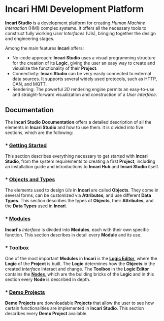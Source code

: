 # Incari HMI Development Platform



**Incari Studio** is a development platform for creating *Human Machine Interaction* (HMI) complex systems. It offers all the necessary tools to construct fully working *User Interfaces* (UIs), bringing together the design and engineering stages.

Among the main features **Incari** offers:

* No-code approach: **Incari Studio** uses a visual programming structure for the creation of its **Logic**, giving the user an easy way to create and visualize the functionality of their **Project**.
* Connectivity: **Incari Studio** can be very easily connected to external data sources. It supports several widely used protocols, such as HTTP, CAN, and MQTT.
* Rendering: The powerful *3D* rendering engine permits an easy-to-use and straight-forward visualization and construction of a *User Interface*.

## Documentation

The **Incari Studio** **Documentation** offers a detailed description of all the elements in **Incari Studio** and how to use them. It is divided into five sections, which are the following:

### * [Getting Started](getting-started/overview.md)

This section describes everything necessary to get started with **Incari Studio**, from the system requirements to creating a first **Project**, including an installation guide and introductions to **Incari Hub** and **Incari Studio** itself.

### * [Objects and Types](objects-and-types/overview.md)

The elements used to design *UIs* in **Incari** are called **Objects**. They come in several forms, can be customized via **Attributes**, and use different **Data Types**. This section describes the types of **Objects**, their **Attributes**, and the **Data Types** used in **Incari**. 

### * [Modules](modules/overview.md)

**Incari's** *Interface* is divided into **Modules**, each with their own specific function. This section describes in detail every **Module** and its use. 

### * [Toolbox](toolbox/overview.md)

One of the most important **Modules** in **Incari** is the [**Logic Editor**](modules/logic-editor.md), where the **Logic** of the **Project** is built. The **Logic** determines how the **Objects** in the created *Interface* interact and change. The **Toolbox** in the **Logic Editor** contains the [**Nodes**](modules/logic-editor.md#nodes), which are the building bricks of the **Logic** and in this section every **Node** is described in depth.

### * [Demo Projects](demo-projects/overview.md)

**Demo Projects** are downloadable **Projects** that allow the user to see how certain functionalities are implemented in **Incari Studio**. This section describes every **Demo Project** available.


